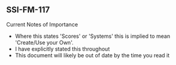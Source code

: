 ## SSI-FM-117

Current Notes of Importance
- Where this states 'Scores' or 'Systems' this is implied to mean 'Create/Use your Own'.
- I have explicitly stated this throughout
- This document will likely be out of date by the time you read it
